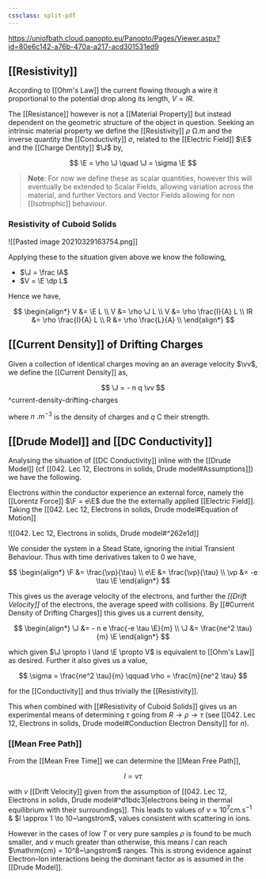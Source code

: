 ```yaml
---
cssclass: split-pdf
---
```


https://uniofbath.cloud.panopto.eu/Panopto/Pages/Viewer.aspx?id=80e6c142-a76b-470a-a217-acd301531ed9

## [[Resistivity]]

 According to [[Ohm's Law]] the current flowing through a wire it proportional to the potential drop along its length, $V = IR$.
 
The [[Resistance]] however is not a [[Material Property]] but instead dependent on the geometric structure of the object in question. Seeking an intrinsic material property we define the [[Resistivity]] $\rho~\mathrm{\Omega.m}$ and the inverse quantity the [[Conductivity]]  $\sigma$, related to the [[Electric Field]] $\E$ and the [[Charge Dentity]] $\J$ by,

$$
\E = \rho \J \quad \J = \sigma \E
$$

> **Note**: For now we define these as scalar quantities, however this will eventually be extended to Scalar Fields, allowing variation across the material, and further Vectors and Vector Fields allowing for non [[Isotrophic]] behaviour.

### Resistivity of Cuboid Solids

![[Pasted image 20210329163754.png]]

Applying these to the situation given above we know the following,

- $\J = \frac IA$
- $V = \E \dp L$

Hence we have, 

$$
\begin{align*}
V &= \E L \\
V &= \rho \J L \\
V &= \rho \frac{I}{A} L \\
IR &= \rho \frac{I}{A} L \\
R &= \rho \frac{L}{A} \\
\end{align*}
$$

## [[Current Density]] of Drifting Charges

Given a collection of identical charges moving an an average velocity $\vv$, we define the [[Current Density]] as,

$$
\J = - n q \vv
$$
^current-density-drifting-charges

where $n~\mathrm{.m^{-3}}$ is the density of charges and $q~\mathrm{C}$ their strength.

## [[Drude Model]] and [[DC Conductivity]]

Analysing the situation of [[DC Conductivity]] inline with the [[Drude Model]] (cf [[042. Lec 12, Electrons in solids, Drude model#Assumptions]]) we have the following.

Electrons within the conductor experience an external force, namely the [[Lorentz Force]] $\F = e\E$ due the the externally applied [[Electric Field]]. Taking the [[042. Lec 12, Electrons in solids, Drude model#Equation of Motion]]

![[042. Lec 12, Electrons in solids, Drude model#^262e1d]]

We consider the system in a Stead State, ignoring the initial Transient Behaviour. Thus with time derivatives taken to $0$ we have,


$$
\begin{align*}
\F &= \frac{\vp}{\tau} \\
e\E &= \frac{\vp}{\tau} \\
\vp &= -e \tau \E
\end{align*}
$$

This gives us the average velocity of the electrons, and further the *[[Drift Velocity]]* of the electrons, the average speed *with* collisions. By [[#Current Density of Drifting Charges]] this gives us a current density,

$$
\begin{align*}
\J &= - n e \frac{-e \tau \E}{m} \\
\J &= \frac{ne^2 \tau}{m} \E
\end{align*}
$$

which given $\J \propto I \land \E \propto V$ is equivalent to [[Ohm's Law]] as desired. Further it also gives us a value,

$$
\sigma = \frac{ne^2 \tau}{m} \qquad \rho = \frac{m}{ne^2 \tau}
$$

for the [[Conductivity]] and thus trivially the [[Resistivity]].

This when combined with [[#Resistivity of Cuboid Solids]] gives us an experimental means of determining $\tau$ going from $R \to \rho \to \tau$ (see [[042. Lec 12, Electrons in solids, Drude model#Conduction Electron Density]] for $n$).

### [[Mean Free Path]]

From the [[Mean Free Time]] we can determine the [[Mean Free Path]],

$$
l = v \tau
$$


with $v$ [[Drift Velocity]] given from the assumption of [[042. Lec 12, Electrons in solids, Drude model#^d1bdc3|electrons being in thermal equilibrium with their surroundings]]. This leads to values of $v \approx 10^7 \mathrm{cm.s^{-1}}$ & $l \approx 1 \to 10~\angstrom$, values consistent with scattering in ions.

However in the cases of low $T$ or very pure samples $\rho$ is found to be much smaller, and $v$ much greater than otherwise, this means $l$ can reach $\mathrm{cm} = 10^8~\angstrom$ ranges. This is strong evidence against Electron–Ion interactions being the dominant factor as is assumed in the [[Drude Model]].